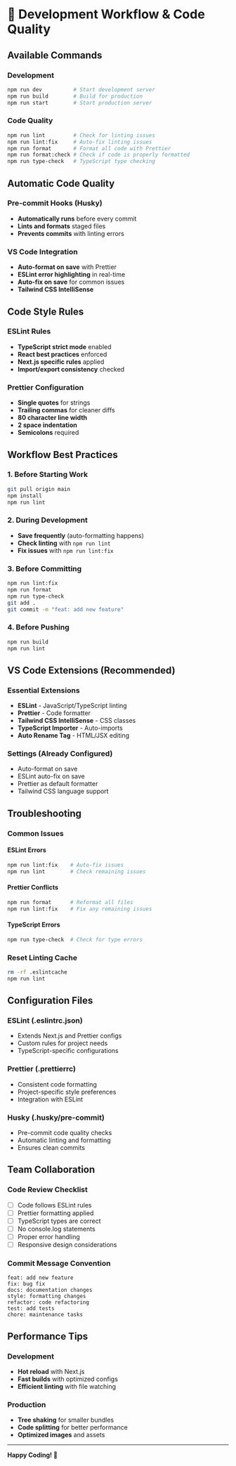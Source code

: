 # 🚀 Development Workflow & Code Quality

## **Available Commands**

### **Development**

```bash
npm run dev          # Start development server
npm run build        # Build for production
npm run start        # Start production server
```

### **Code Quality**

```bash
npm run lint         # Check for linting issues
npm run lint:fix     # Auto-fix linting issues
npm run format       # Format all code with Prettier
npm run format:check # Check if code is properly formatted
npm run type-check   # TypeScript type checking
```

## **Automatic Code Quality**

### **Pre-commit Hooks (Husky)**

- **Automatically runs** before every commit
- **Lints and formats** staged files
- **Prevents commits** with linting errors

### **VS Code Integration**

- **Auto-format on save** with Prettier
- **ESLint error highlighting** in real-time
- **Auto-fix on save** for common issues
- **Tailwind CSS IntelliSense**

## **Code Style Rules**

### **ESLint Rules**

- **TypeScript strict mode** enabled
- **React best practices** enforced
- **Next.js specific rules** applied
- **Import/export consistency** checked

### **Prettier Configuration**

- **Single quotes** for strings
- **Trailing commas** for cleaner diffs
- **80 character line width**
- **2 space indentation**
- **Semicolons** required

## **Workflow Best Practices**

### **1. Before Starting Work**

```bash
git pull origin main
npm install
npm run lint
```

### **2. During Development**

- **Save frequently** (auto-formatting happens)
- **Check linting** with `npm run lint`
- **Fix issues** with `npm run lint:fix`

### **3. Before Committing**

```bash
npm run lint:fix
npm run format
npm run type-check
git add .
git commit -m "feat: add new feature"
```

### **4. Before Pushing**

```bash
npm run build
npm run lint
```

## **VS Code Extensions (Recommended)**

### **Essential Extensions**

- **ESLint** - JavaScript/TypeScript linting
- **Prettier** - Code formatter
- **Tailwind CSS IntelliSense** - CSS classes
- **TypeScript Importer** - Auto-imports
- **Auto Rename Tag** - HTML/JSX editing

### **Settings (Already Configured)**

- Auto-format on save
- ESLint auto-fix on save
- Prettier as default formatter
- Tailwind CSS language support

## **Troubleshooting**

### **Common Issues**

#### **ESLint Errors**

```bash
npm run lint:fix    # Auto-fix issues
npm run lint        # Check remaining issues
```

#### **Prettier Conflicts**

```bash
npm run format      # Reformat all files
npm run lint:fix    # Fix any remaining issues
```

#### **TypeScript Errors**

```bash
npm run type-check  # Check for type errors
```

### **Reset Linting Cache**

```bash
rm -rf .eslintcache
npm run lint
```

## **Configuration Files**

### **ESLint (.eslintrc.json)**

- Extends Next.js and Prettier configs
- Custom rules for project needs
- TypeScript-specific configurations

### **Prettier (.prettierrc)**

- Consistent code formatting
- Project-specific style preferences
- Integration with ESLint

### **Husky (.husky/pre-commit)**

- Pre-commit code quality checks
- Automatic linting and formatting
- Ensures clean commits

## **Team Collaboration**

### **Code Review Checklist**

- [ ] Code follows ESLint rules
- [ ] Prettier formatting applied
- [ ] TypeScript types are correct
- [ ] No console.log statements
- [ ] Proper error handling
- [ ] Responsive design considerations

### **Commit Message Convention**

```
feat: add new feature
fix: bug fix
docs: documentation changes
style: formatting changes
refactor: code refactoring
test: add tests
chore: maintenance tasks
```

## **Performance Tips**

### **Development**

- **Hot reload** with Next.js
- **Fast builds** with optimized configs
- **Efficient linting** with file watching

### **Production**

- **Tree shaking** for smaller bundles
- **Code splitting** for better performance
- **Optimized images** and assets

---

**Happy Coding! 🎉**

